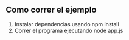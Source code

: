 Como correr el ejemplo
----------------------

1. Instalar dependencias usando
    npm install
2. Correr el programa ejecutando
    node app.js
